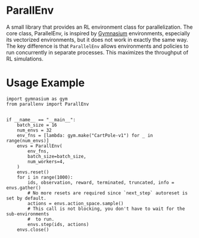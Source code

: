# ParallEnv

A small library that provides an RL environment class for parallelization. The core class, ParallelEnv, is inspired by [Gymnasium](https://github.com/Farama-Foundation/Gymnasium/) environments, especially its vectorized environments, but it does not work in exactly the same way. The key difference is that `ParallelEnv` allows environments and policies to run concurrently in separate processes. This maximizes the throughput of RL simulations.

# Usage Example

```
import gymnasium as gym
from parallenv import ParallEnv


if __name__ == "__main__":
    batch_size = 16
    num_envs = 32
    env_fns = [lambda: gym.make("CartPole-v1") for _ in range(num_envs)]    
    envs = ParallEnv(
        env_fns,
        batch_size=batch_size,
        num_workers=4,
    )
    envs.reset()
    for i in range(1000):
        ids, observation, reward, terminated, truncated, info = envs.gather()
        # No more resets are required since `next_step` autoreset is set by default.
        actions = envs.action_space.sample()
        # This call is not blocking, you don't have to wait for the sub-environments
        #  to run.
        envs.step(ids, actions)
    envs.close()
```

